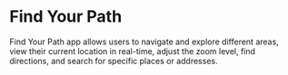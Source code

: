 # Find Your Path

Find Your Path app allows users to navigate and explore different areas, view their current location in real-time, adjust the zoom level, find directions, and search for specific places or addresses.

